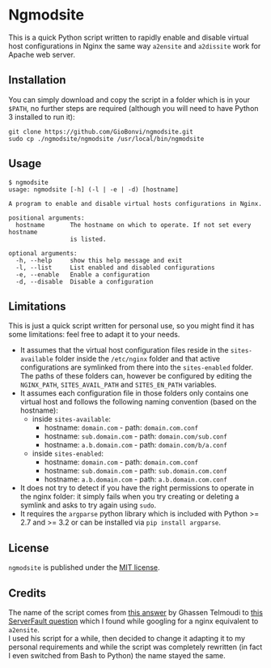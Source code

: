 # Ngmodsite

This is a quick Python script written to rapidly enable and disable virtual host
configurations in Nginx the same way `a2ensite` and `a2dissite` work for Apache
web server.

## Installation

You can simply download and copy the script in a folder which is in your
`$PATH`, no further steps are required (although you will need to have Python 3
installed to run it):

```shell
git clone https://github.com/GioBonvi/ngmodsite.git
sudo cp ./ngmodsite/ngmodsite /usr/local/bin/ngmodsite
```

## Usage

```console
$ ngmodsite
usage: ngmodsite [-h] (-l | -e | -d) [hostname]

A program to enable and disable virtual hosts configurations in Nginx.

positional arguments:
  hostname       The hostname on which to operate. If not set every hostname
                 is listed.

optional arguments:
  -h, --help     show this help message and exit
  -l, --list     List enabled and disabled configurations
  -e, --enable   Enable a configuration
  -d, --disable  Disable a configuration
```

## Limitations

This is just a quick script written for personal use, so you might find it has
some limitations: feel free to adapt it to your needs.

- It assumes that the virtual host configuration files reside in the
  `sites-available` folder inside the `/etc/nginx` folder and that active
  configurations are symlinked from there into the `sites-enabled` folder. The
  paths of these folders can, however be configured by editing the `NGINX_PATH`,
  `SITES_AVAIL_PATH` and `SITES_EN_PATH` variables.
- It assumes each configuration file in those folders only contains one virtual
  host and follows the following naming convention (based on the hostname):
  - inside `sites-available`:
    - hostname: `domain.com` - path: `domain.com.conf`
    - hostname: `sub.domain.com` - path: `domain.com/sub.conf`
    - hostname: `a.b.domain.com` - path: `domain.com/b/a.conf`
  - inside `sites-enabled`:
    - hostname: `domain.com` - path: `domain.com.conf`
    - hostname: `sub.domain.com` - path: `sub.domain.com.conf`
    - hostname: `a.b.domain.com` - path: `a.b.domain.com.conf`
- It does not try to detect if you have the right permissions to operate in the
  nginx folder: it simply fails when you try creating or deleting a symlink
  and asks to try again using `sudo`.
- It requires the `argparse` python library which is included with Python >= 2.7
  and >= 3.2 or can be installed via `pip install argparse`.

## License

`ngmodsite` is published under the [MIT license][License link].

## Credits

The name of the script comes from [this answer][ServerFault answer] by Ghassen
Telmoudi to [this ServerFault question][ServerFault question] which I found
while googling for a nginx equivalent to `a2ensite`.  
I used his script for a while, then decided to change it adapting it to my
personal requirements and while the script was completely rewritten (in fact I
even switched from Bash to Python) the name stayed the same.

[License link]: https://github.com/GioBonvi/ngmodsite.git
[ServerFault question]: https://serverfault.com/questions/424452/nginx-enable-site-command
[ServerFault answer]: https://serverfault.com/a/562210
